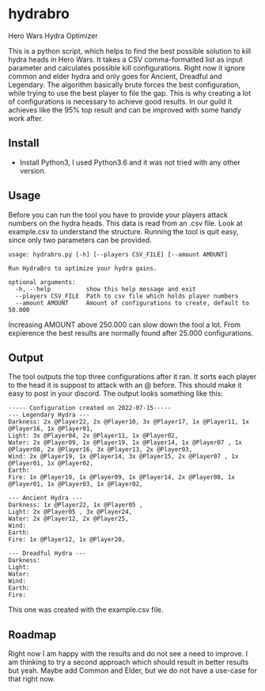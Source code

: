 # hydrabro
Hero Wars Hydra Optimizer

This is a python script, which helps to find the best possible solution to kill hydra heads in Hero Wars. It takes a CSV comma-formatted list as input parameter and calculates possible kill configurations. Right now it ignore common and elder hydra and only goes for Ancient, Dreadful and Legendary. The algorithm basically brute forces the best configuration, while trying to use the best player to file the gap. This is why creating a lot of configurations is necessary to achieve good results. In our guild it achieves like the 95% top result and can be improved with some handy work after. 

## Install

- Install Python3, I used Python3.6 and it was not tried with any other version.

## Usage

Before you can run the tool you have to provide your players attack numbers on the hydra heads. This data is read from an .csv file. Look at example.csv to understand the structure. Running the tool is quit easy, since only two parameters can be provided. 

```
usage: hydrabro.py [-h] [--players CSV_FILE] [--amount AMOUNT]

Run HydraBro to optimize your hydra gains.

optional arguments:
  -h, --help          show this help message and exit
  --players CSV_FILE  Path to csv file which holds player numbers
  --amount AMOUNT     Amount of configurations to create, default to 50.000
```
Increasing AMOUNT above 250.000 can slow down the tool a lot. From expierence the best results are normally found after 25.000 configurations.

## Output

The tool outputs the top three configurations after it ran. It sorts each player to the head it is suppost to attack with an @ before. This should make it easy to post in your discord. The output looks something like this:

```
----- Configuration created on 2022-07-15-----
--- Legendary Hydra ---
Darkness: 2x @Player22, 2x @Player10, 3x @Player17, 1x @Player11, 1x @Player16, 1x @Player01, 
Light: 3x @Player04, 2x @Player11, 1x @Player02, 
Water: 2x @Player09, 1x @Player19, 1x @Player14, 1x @Player07 , 1x @Player08, 2x @Player16, 3x @Player13, 2x @Player03, 
Wind: 2x @Player19, 1x @Player14, 3x @Player15, 2x @Player07 , 1x @Player01, 1x @Player02, 
Earth: 
Fire: 1x @Player10, 1x @Player09, 1x @Player14, 2x @Player08, 1x @Player01, 1x @Player03, 1x @Player02, 

--- Ancient Hydra ---
Darkness: 1x @Player22, 1x @Player05 , 
Light: 2x @Player05 , 3x @Player24, 
Water: 2x @Player12, 2x @Player25, 
Wind: 
Earth: 
Fire: 1x @Player12, 1x @Player20, 

--- Dreadful Hydra ---
Darkness: 
Light: 
Water: 
Wind: 
Earth: 
Fire: 
```

This one was created with the example.csv file.

## Roadmap

Right now I am happy with the results and do not see a need to improve. I am thinking to try a second approach which should result in better results but yeah. Maybe add Common and Elder, but we do not have a use-case for that right now.
